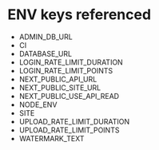 # ENV keys referenced

- ADMIN_DB_URL
- CI
- DATABASE_URL
- LOGIN_RATE_LIMIT_DURATION
- LOGIN_RATE_LIMIT_POINTS
- NEXT_PUBLIC_API_URL
- NEXT_PUBLIC_SITE_URL
- NEXT_PUBLIC_USE_API_READ
- NODE_ENV
- SITE
- UPLOAD_RATE_LIMIT_DURATION
- UPLOAD_RATE_LIMIT_POINTS
- WATERMARK_TEXT
